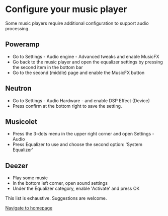 # Configure your music player

Some music players require additional configuration to support audio processing.

## Poweramp
- Go to Settings - Audio engine - Advanced tweaks and enable MusicFX
- Go back to the music player and open the equalizer settings by pressing the second item in the bottom bar
- Go to the second (middle) page and enable the MusicFX button

## Neutron
- Go to Settings - Audio Hardware - and enable DSP Effect (Device)
- Press confirm at the bottom right to save the setting.

## Musicolet
- Press the 3-dots menu in the upper right corner and open Settings - Audio
- Press Equalizer to use and choose the second option: 'System Equalizer' 

## Deezer
- Play some music
- In the bottom left corner, open sound settings
- Under the Equalizer category, enable 'Activate' and press OK

This list is exhaustive. Suggestions are welcome.

[Navigate to homepage](https://pittvandewitt.github.io/Wavelet/)